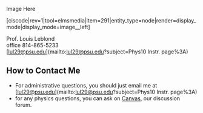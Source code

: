 Image Here

[ciscode\|rev=1\|tool=elmsmedia\|item=291\|entity\_type=node\|render=display\_mode\|display\_mode=image\_\_left\]

Prof. Louis Leblond  
office 814-865-5233  
[lul29@psu.edu](mailto:lul29@psu.edu?subject=Phys10 Instr. page%3A)

## How to Contact Me

* For administrative questions, you should just email me at [lul29@psu.edu](mailto:lul29@psu.edu?subject=Phys10 Instr. page%3A)
* for any physics questions, you can ask on [Canvas](https://psu.instructure.com/courses/1800051), our discussion forum.



